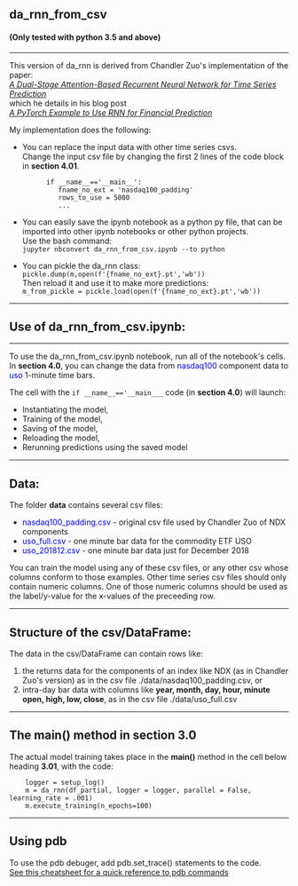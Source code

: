 ## da_rnn_from_csv 
#### (Only tested with python 3.5 and above)
___
This version of da_rnn is derived from Chandler Zuo's implementation of the paper:  
[*A Dual-Stage Attention-Based Recurrent Neural Network for Time Series Prediction*](https://arxiv.org/pdf/1704.02971.pdf)  
which he details in his blog post  
[*A PyTorch Example to Use RNN for Financial Prediction*](http://chandlerzuo.github.io/blog/2017/11/darnn)

My implementation does the following:
* You can replace the input data with other time series csvs.  
  Change the input csv file by changing the first 2 lines of the code block in **section 4.01**. 

  ```
        if __name__=='__main__':
           fname_no_ext = 'nasdaq100_padding'
           rows_to_use = 5000
           ...
  ```

* You can easily save the ipynb notebook as a python py file, that can be imported
   into other ipynb notebooks or other python projects.  
   Use the bash command:  
     ```jupyter nbconvert da_rnn_from_csv.ipynb --to python ```


* You can pickle the da_rnn class:  
  ``` pickle.dump(m,open(f'{fname_no_ext}.pt','wb')) ```  
  Then reload it and use it to make more predictions:  
  ``` m_from_pickle = pickle.load(open(f'{fname_no_ext}.pt','wb')) ```
 
  


___
## Use of da_rnn_from_csv.ipynb:  
___
To use the da_rnn_from_csv.ipynb notebook, run all of the notebook's cells.  
In **section 4.0**, you can change the data from <span style="color:blue">nasdaq100</span> component data to <span style="color:blue">uso</span> 1-minute time bars.

The cell with the ```if __name__=='__main___``` code (in **section 4.0**) will launch:  
* Instantiating the model,
* Training of the model,
* Saving of the model,
* Reloading the model,
* Rerunning predictions using the saved model


___
## Data:
The folder **data** contains several csv files:
* <span style="color:blue">nasdaq100_padding.csv</span> - original csv file used by Chandler Zuo of NDX components
* <span style="color:blue">uso_full.csv</span> - one minute bar data for the commodity ETF USO
* <span style="color:blue">uso_201812.csv</span> - one minute bar data just for December 2018

You can train the model using any of these csv files, or any other csv whose columns conform to those examples.  Other time series csv files should only contain numeric columns.  One of those numeric columns should be used as the label/y-value for the x-values of the preceeding row.


___
## Structure of the csv/DataFrame:
The data in the csv/DataFrame can contain rows like:  
1. the returns data for the components of an index like NDX (as in Chandler Zuo's version) as in the csv file ./data/nasdaq100_padding.csv, or 
2. intra-day bar data with columns like **year, month, day, hour, minute open, high, low, close**, as in the csv file ./data/uso_full.csv

___
## The main() method in section 3.0
The actual model training takes place in the **main()** method in the cell below heading **3.01**, with the code:

```
    logger = setup_log()
    m = da_rnn(df_partial, logger = logger, parallel = False, learning_rate = .001)
    m.execute_training(n_epochs=100)
```

  

___
## Using pdb 
To use the pdb debuger, add pdb.set_trace() statements to the code.  
[See this cheatsheet for a quick reference to pdb commands](https://appletree.or.kr/quick_reference_cards/Python/Python%20Debugger%20Cheatsheet.pdf)
  